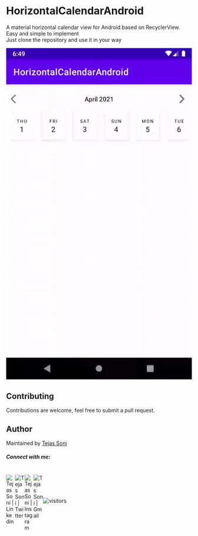 # HorizontalCalendarAndroid
A material horizontal calendar view for Android based on RecyclerView.<br>
Easy and simple to implement<br>
Just clone the repository and use it in your way

![showcase](/assets/horizontal-calendar.gif)


## Contributing

Contributions are welcome, feel free to submit a pull request.

## Author
Maintained by [Tejas Soni](https://www.github.com/Tejas-Soni)

##### Connect with me: 
<br>

  <a href="www.linkedin.com/in/tejas-100ni">
    <img align="left" alt="Tejas Soni | Linkedin" width="24px" src="https://github.com/TheDudeThatCode/TheDudeThatCode/blob/master/Assets/Linkedin.svg" />
  </a>
  <a href="https://twitter.com/tejashsoni">
    <img align="left" alt="Tejas Soni | Twitter" width="26px" src="https://github.com/TheDudeThatCode/TheDudeThatCode/blob/master/Assets/Twitter.svg" />
  </a>
  <a href="https://www.instagram.com/tejas_100ni/">
    <img align="left" alt="Tejas Soni | Instagram" width="24px" src="https://github.com/TheDudeThatCode/TheDudeThatCode/blob/master/Assets/Instagram.svg" />
  </a>
  <a href="mailto:tejashsoni51331@gmail.com">
    <img align="left" alt="Tejas Soni | Gmail" width="26px" src="https://github.com/TheDudeThatCode/TheDudeThatCode/blob/master/Assets/Gmail.svg" />
  </a>

<br><br>

![visitors](https://visitor-badge.glitch.me/badge?page_id=Tejas-Soni.HorizontalCalendarAndroid)
